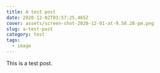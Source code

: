 ```yaml
---
title: A test post
date: 2020-12-02T03:57:25.465Z
cover: assets/screen-shot-2020-12-01-at-9.58.28-pm.png
slug: a-test-post
category: test
tags:
  - image
---
```

This is a test post.